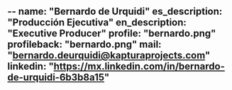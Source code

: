 --
name: "<b>Bernardo</b> de Urquidi"
es_description: "Producción Ejecutiva"
en_description: "Executive Producer"
profile: "bernardo.png"
profileback: "bernardo.png"
mail: "bernardo.deurquidi@kapturaprojects.com"
linkedin: "https://mx.linkedin.com/in/bernardo-de-urquidi-6b3b8a15"
---
